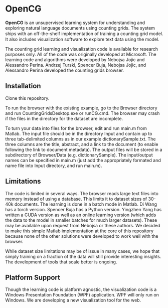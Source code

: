 OpenCG
==================================
**OpenCG** is an unsupervised learning system for understanding and exploring natural language documents using counting grids. The system ships with an oﬀ-the-shelf implementation of training a counting grid model. It also includes visualization software to explore text data using the model.

The counting grid learning and visualization code is available for research purposes only. All of the code was originally developed at Microsoft. The learning code and algorithms were developed by Nebojsa Jojic and Alessandro Perina. Andrzej Turski, Spencer Buja, Nebojsa Jojic, and Alessandro Perina developed the counting grids browser.

Installation
--------

Clone this repository.

To run the browser with the existing example, go to the Browser directory and run CountingGridsDesktop.exe or runCG.cmd. The browser may crash if the files in the directory for the dataset are incomplete.

To turn your data into files for the browser, edit and run main.m from Matlab. The input file should be in the directory Input and contain up to three tab-delimited columns as in our example dictionarySample.txt. The three columns are the title, abstract, and a link to the document (to enable following the link to document metadata). The output files will be stored in a subdirectory of Browser/Data (e.g. dictionarySample). The input/output names can be specified in main.m (just add the appropriately formated and name file into Input directory, and run main.m).


Limitations
--------
The code is limited in several ways. The browser reads large text files into memory instead of using a database. This limits it to dataset sizes of 30-40k documents. The learning is done in a batch mode in Matlab. Di Wang has a torch version. Spencer Buja has a Python version. Yingzhen Yang has written a CUDA version as well as an online learning version (which adds the data to the model in smaller batches for much larger datasets). These may be available upon request from Nebojsa or these authors. We decided to make this simple Matlab implementation at the core of this repository because none of the other solutions were developed to work well with the browser.

While dataset size limitations may be of issue in many cases, we hope that simply training on a fraction of the data will still provide interesting insights. The development of tools that scale better is ongoing.

Platform Support
--------
Though the learning code is platform agnostic, the visualization code is a Windows Presentation Foundation (WPF) application. WPF will only run on Windows. We are developing a new visualization tool for the web.
